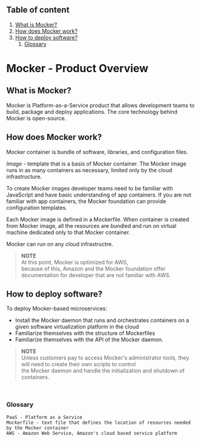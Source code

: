 <!-- this is product brief targeted to developer -->
<!-- omit in toc -->
## Table of content
1. [What is Mocker?](#what-is-mocker)
2. [How does Mocker work?](#how-does-mocker-work)
3. [How to deploy software?](#how-to-deploy-software)
   1. [Glossary](#glossary)

<!-- omit in toc -->
# Mocker - Product Overview

## What is Mocker?

Mocker is Platform-as-a-Service product that allows development teams to build, package and deploy applications. The core technology behind Mocker is open-source.

## How does Mocker work?

Mocker container is bundle of software, libraries, and configuration files. 

*Image* - template that is a basis of Mocker container. The Mocker image runs in as many containers as necessary, limited only by the cloud infrastructure.

To create Mocker images developer teams need to be familiar with JavaScript and have basic understanding of app containers. If you are not familiar with app containers, the Mocker foundation can  provide configuration templates.

Each Mocker image is defined in a Mockerfile. When container is created from Mocker image, all the resources are bundled and run on virtual machine dedicated only to that Mocker container.

Mocker can run on any cloud infrastructre.
>**NOTE**\
>At this point, Mocker is optimized for AWS, \
>because of this, Amazon and the Mocker foundation offer documentation for developer that are not familiar with AWS. 

## How to deploy software?

To deploy Mocker-based microservices: 
- Install the Mocker daemon that runs and orchestrates containers on a given software virtualization platform in the cloud
- Familiarize themselves with the structure of Mockerfiles 
- Familiarize themselves with the API of the Mocker daemon.

>**NOTE**\
>Unless customers pay to access Mocker's administrator tools, they will need to create their own scripts to control\
> the Mocker daemon and handle the initialization and shutdown of containers.

<br>

### Glossary

```
PaaS - Platform as a Service
Mockerfile - text file that defines the location of resources needed by the Mocker container
AWS - Amazon Web Service, Amazon's cloud based service platform
```